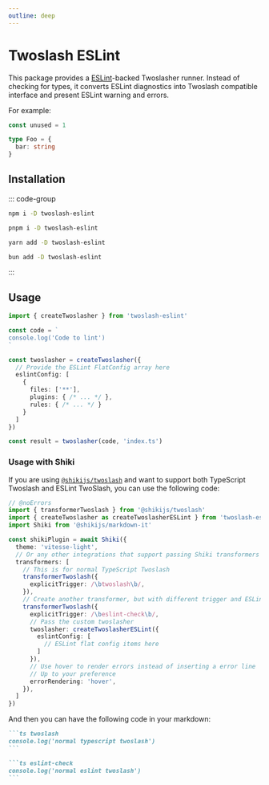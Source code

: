 ```yaml
---
outline: deep
---
```


# Twoslash ESLint

This package provides a [ESLint](https://eslint.org/)-backed Twoslasher runner. Instead of checking for types, it converts ESLint diagnostics into Twoslash compatible interface and present ESLint warning and errors.

For example:

<!-- eslint-skip -->

```ts eslint-check
const unused = 1

type Foo = {
  bar: string
}
```

## Installation

::: code-group

```bash [npm]
npm i -D twoslash-eslint
```
```bash [pnpm]
pnpm i -D twoslash-eslint
```
```bash [yarn]
yarn add -D twoslash-eslint
```
```bash [bun]
bun add -D twoslash-eslint
```

:::

## Usage

```ts twoslash
import { createTwoslasher } from 'twoslash-eslint'

const code = `
console.log('Code to lint')
`

const twoslasher = createTwoslasher({
  // Provide the ESLint FlatConfig array here
  eslintConfig: [
    {
      files: ['**'],
      plugins: { /* ... */ },
      rules: { /* ... */ }
    }
  ]
})

const result = twoslasher(code, 'index.ts')
```

### Usage with Shiki

If you are using [`@shikijs/twoslash`](https://shiki.style/packages/twoslash) and want to support both TypeScript Twoslash and ESLint TwoSlash, you can use the following code:

```ts twoslash
// @noErrors
import { transformerTwoslash } from '@shikijs/twoslash'
import { createTwoslasher as createTwoslasherESLint } from 'twoslash-eslint'
import Shiki from '@shikijs/markdown-it'

const shikiPlugin = await Shiki({
  theme: 'vitesse-light',
  // Or any other integrations that support passing Shiki transformers
  transformers: [
    // This is for normal TypeScript Twoslash
    transformerTwoslash({
      explicitTrigger: /\btwoslash\b/,
    }),
    // Create another transformer, but with different trigger and ESLint twoslasher // [!code hl:13]
    transformerTwoslash({
      explicitTrigger: /\beslint-check\b/,
      // Pass the custom twoslasher
      twoslasher: createTwoslasherESLint({
        eslintConfig: [
          // ESLint flat config items here
        ]
      }),
      // Use hover to render errors instead of inserting a error line
      // Up to your preference
      errorRendering: 'hover',
    }),
  ]
})
```

And then you can have the following code in your markdown:

````md
```ts twoslash
console.log('normal typescript twoslash')
```

```ts eslint-check
console.log('normal eslint twoslash')
```
````
